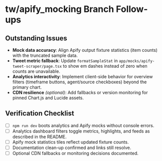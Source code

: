 # tw/apify_mocking Branch Follow-ups

## Outstanding Issues

- **Mock data accuracy**: Align Apify output fixture statistics (item counts) with the truncated sample data.
- **Tweet metric fallback**: Update `formatSampleStat` in `app/mocks/apify-tweet-scraper/page.tsx` to show em dashes instead of zero when counts are unavailable.
- **Analytics interactivity**: Implement client-side behavior for overview filters (timeframe buttons, agent/source checkboxes) beyond the primary chart.
- **CDN resilience** *(optional)*: Add fallbacks or version monitoring for pinned Chart.js and Lucide assets.

## Verification Checklist

- [ ] `npm run dev` boots analytics and Apify mocks without console errors.
- [ ] Analytics dashboard filters toggle metrics, highlights, and feeds as described in the README.
- [ ] Apify mock statistics tiles reflect updated fixture counts.
- [ ] Documentation clean-up confirmed and links still resolve.
- [ ] Optional CDN fallbacks or monitoring decisions documented.
